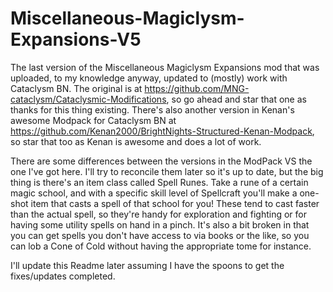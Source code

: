 # Miscellaneous-Magiclysm-Expansions-V5
The last version of the Miscellaneous Magiclysm Expansions mod that was uploaded, to my knowledge anyway, updated to (mostly) work with Cataclysm BN. The original is at https://github.com/MNG-cataclysm/Cataclysmic-Modifications, so go ahead and star that one as thanks for this thing existing. There's also another version in Kenan's awesome Modpack for Cataclysm BN at https://github.com/Kenan2000/BrightNights-Structured-Kenan-Modpack, so star that too as Kenan is awesome and does a lot of work.

There are some differences between the versions in the ModPack VS the one I've got here. I'll try to reconcile them later so it's up to date, but the big thing is there's an item class called Spell Runes. Take a rune of a certain magic school, and with a specific skill level of Spellcraft you'll make a one-shot item that casts a spell of that school for you! These tend to cast faster than the actual spell, so they're handy for exploration and fighting or for having some utility spells on hand in a pinch. It's also a bit broken in that you can get spells you don't have access to via books or the like, so you can lob a Cone of Cold without having the appropriate tome for instance.

I'll update this Readme later assuming I have the spoons to get the fixes/updates completed.

